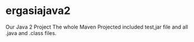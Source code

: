 # ergasiajava2
Our Java 2 Project
The whole Maven Projected included test,jar file and all .java and .class files.
